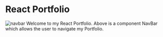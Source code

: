 # React Portfolio
![navbar](https://user-images.githubusercontent.com/61360215/89932343-bb459e00-dbca-11ea-9d9b-bbaf69c17672.jpg)
Welcome to my React Portfolio.  Above is a component NavBar which allows the user to navigate my Portfolio.
